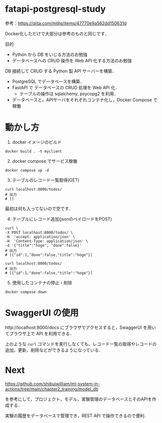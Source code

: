 # fatapi-postgresql-study
参考：https://qiita.com/mtitg/items/47770e9a562dd150631d

Docker化しただけで大部分は参考のものと同じです．

目的
- Python から DB をいじる方法のお勉強
- データベースへの CRUD 操作を Web API 化する方法のお勉強

DB 接続して CRUD する Python 製 API サーバーを構築．
- PostgreSQL でデータベースを構築．
- FastAPI で データベースの CRUD 処理を Web API 化．
  - テーブルの操作は sqlalchemy, psycopg2 を利用．
- データベースと，APIサーバをそれぞれコンテナ化し，Docker Compose で稼働

# 動かし方

1. docker イメージのビルド
```
docker build . -t myclient
```

2. docker compose でサービス稼働
```
docker compose up -d
```

3. テーブルのレコード一覧取得(GET)
```
curl localhost:8000/todos/
# 出力
# []
```
最初は何も入ってないので空です．

4. テーブルにレコード追加(jsonのペイロードをPOST)
```
curl \
-X POST localhost:8000/todos/ \
-H  'accept: application/json' \
-H  'Content-Type: application/json' \
-d '{"title":"hoge", "done":false}'
# 出力
# [{"id":1,"done":false,"title":"hoge"}]
```

```
curl localhost:8000/todos/
# 出力
# [{"id":1,"done":false,"title":"hoge"}]
```

5. 使用したコンテナの停止・削除
```
docker compose down
```

# SwaggerUI の使用
http://localhost:8000/docs にブラウザでアクセスすると，SwaggerUI を用いてブラウザ上で API を利用できる．

上のような `curl` コマンドを実行しなくても，レコード一覧の取得やレコードの追加，更新，削除などができるようになっている．

# Next

https://github.com/shibuiwilliam/ml-system-in-actions/tree/main/chapter2_training/model_db

を参考にして，プロジェクト，モデル，実験管理のデータベースとそのAPIを作成する．

実験の履歴をデータベースで管理でき，REST API で操作できるので便利．

